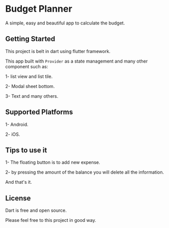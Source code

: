 # Budget Planner

A simple, easy and beautiful app to calculate the budget.

## Getting Started

This project is belt in dart using flutter framework.

This app built with `Provider` as a state management and many other component such as:

1- list view and list tile.

2- Modal sheet bottom.

3- Text and many others.

## Supported Platforms

1- Android.

2- iOS.

## Tips to use it

1- The floating button is to add new expense.

2- by pressing the amount of the balance you will delete all the information.

And that's it.

## License 

Dart is free and open source.

Please feel free to this project in good way.
